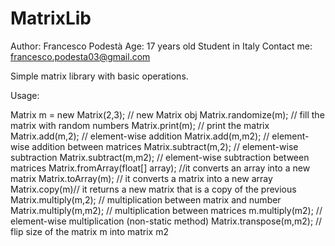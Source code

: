 # MatrixLib
   Author: Francesco Podestà
   Age: 17 years old
   Student in Italy
   Contact me: francesco.podesta03@gmail.com

   Simple matrix library with basic operations.



 
  Usage:

  Matrix m = new Matrix(2,3);  // new Matrix obj
  Matrix.randomize(m);   // fill the matrix with random numbers
  Matrix.print(m);  // print the matrix
  Matrix.add(m,2); // element-wise addition
  Matrix.add(m,m2); // element-wise addition between matrices
  Matrix.subtract(m,2); // element-wise subtraction
  Matrix.subtract(m,m2); // element-wise subtraction between matrices
  Matrix.fromArray(float[] array); //it converts an array into a new matrix
  Matrix.toArray(m); // it converts a matrix into a new array
  Matrix.copy(m)// it returns a new matrix that is a copy of the previous
  Matrix.multiply(m,2); // multiplication between matrix and number
  Matrix.multiply(m,m2); //  multiplication between matrices
  m.multiply(m2); // element-wise multiplication (non-static method)
  Matrix.transpose(m,m2); // flip size of the matrix m into matrix m2


 
